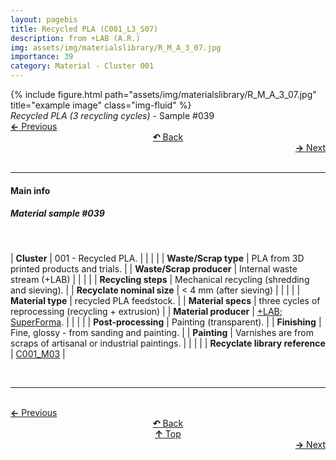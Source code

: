 ```yaml
---
layout: pagebis
title: Recycled PLA (C001_L3_S07)
description: from +LAB (A.R.)
img: assets/img/materialslibrary/R_M_A_3_07.jpg
importance: 39
category: Material - Cluster 001
---
```

<div class="row">
    <div class="col-sm mt-3 mt-md-0">
        {% include figure.html path="assets/img/materialslibrary/R_M_A_3_07.jpg" title="example image" class="img-fluid" %}
    </div>
</div>
<div class="caption">
    <i>Recycled PLA (3 recycling cycles)</i> - Sample #039
</div>

<div class="row justify-content-sm-center">
    <div class="col-sm-4 mt-3 mt-md-0" style="text-align:left">
      <a href="/projects/MatLi_C001_L3_S06/" target="_self"><b>←</b> Previous</a>
    </div>
    <div class="col-sm-4 mt-3 mt-md-0" style="text-align:center">
  <a href="/materialslibrary/" target="_self"><b>↶</b> Back</a>
    </div>
    <div class="col-sm-4 mt-3 mt-md-0" style="text-align:right">
        <td align="right"><a href="/projects/MatLi_C001_L3_S08/" target="_self"><b>→</b> Next</a></td>
    </div>
</div>
<br>

<hr>
<h4><b>Main info</b></h4>
<h5>Material sample #039</h5>
<br>

| <b>Cluster</b>       | 001 - Recycled PLA. |
|    |     |
| <b>Waste/Scrap type</b>       | PLA from 3D printed products and trials.     |
| <b>Waste/Scrap producer</b>    | Internal waste stream (+LAB)      |
|    |     |
| <b>Recycling steps</b>      | Mechanical recycling (shredding and sieving).     |
| <b>Recyclate nominal size</b>    | < 4 mm (after sieving)     |
|    |     |
| <b>Material type</b>       | recycled PLA feedstock.     |
| <b>Material specs</b>   | three cycles of reprocessing (recycling + extrusion)     |
| <b>Material producer</b>    | [+LAB](piulab.it); [SuperForma](https://superforma.xyz/).    |
|    |     |
| <b>Post-processing</b>   | Painting (transparent).    |
| <b>Finishing</b>    | Fine, glossy - from sanding and painting.   |
| <b>Painting</b>    | Varnishes are from scraps of artisanal or industrial paintings.   |
|    |     |
| <b>Recyclate library reference</b>    | <a href="/projects/RecLi_C001_M03/" target="_blank">C001_M03</a>     |

<br>
<hr>

<br>
<div class="row justify-content-sm-center">
    <div class="col-sm-3 mt-3 mt-md-0" style="text-align:left">
      <a href="/projects/MatLi_C001_L3_S06/" target="_self"><b>←</b> Previous</a>
      </div>
    <div class="col-sm-3 mt-3 mt-md-0" style="text-align:center">
  <a href="/materialslibrary/" target="_self"><b>↶</b> Back</a>
    </div>
    <div class="col-sm-3 mt-3 mt-md-0" style="text-align:center">
  <a href="#" target="_self"><b>↑</b> Top</a>
    </div>
    <div class="col-sm-3 mt-3 mt-md-0" style="text-align:right">
        <td align="right"><a href="/projects/MatLi_C001_L3_S08/" target="_self"><b>→</b> Next</a></td>
    </div>
</div>
